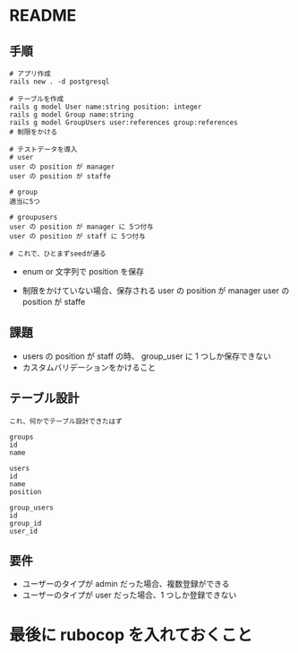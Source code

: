 # README

## 手順

```shell
# アプリ作成
rails new . -d postgresql

# テーブルを作成
rails g model User name:string position: integer
rails g model Group name:string
rails g model GroupUsers user:references group:references
# 制限をかける

# テストデータを導入
# user
user の position が manager
user の position が staffe

# group
適当に5つ

# groupusers
user の position が manager に 5つ付与
user の position が staff に 5つ付与

# これで、ひとまずseedが通る

```

- enum or 文字列で position を保存

- 制限をかけていない場合、保存される
  user の position が manager
  user の position が staffe

## 課題

- users の position が staff の時、 group_user に 1 つしか保存できない
- カスタムバリデーションをかけること

## テーブル設計

```shell
これ、何かでテーブル設計できたはず

groups
id
name

users
id
name
position

group_users
id
group_id
user_id

```

## 要件

- ユーザーのタイプが admin だった場合、複数登録ができる
- ユーザーのタイプが user だった場合、1 つしか登録できない

# 最後に rubocop を入れておくこと
